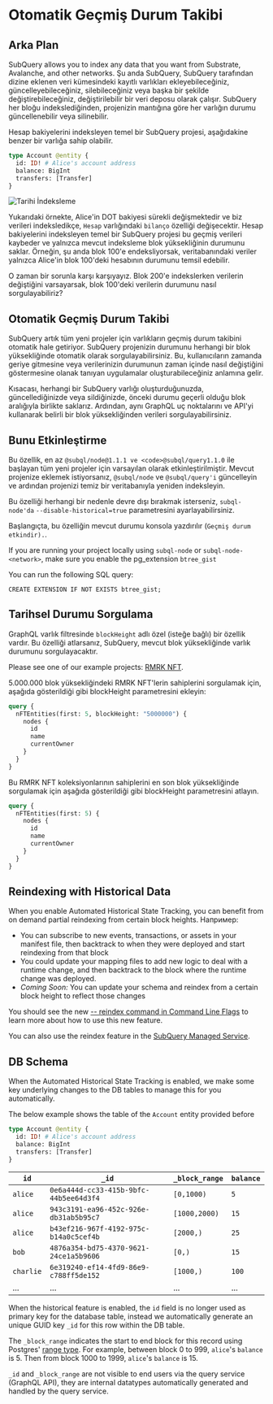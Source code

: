 # Otomatik Geçmiş Durum Takibi

## Arka Plan

SubQuery allows you to index any data that you want from Substrate, Avalanche, and other networks. Şu anda SubQuery, SubQuery tarafından dizine eklenen veri kümesindeki kayıtlı varlıkları ekleyebileceğiniz, güncelleyebileceğiniz, silebileceğiniz veya başka bir şekilde değiştirebileceğiniz, değiştirilebilir bir veri deposu olarak çalışır. SubQuery her bloğu indekslediğinden, projenizin mantığına göre her varlığın durumu güncellenebilir veya silinebilir.

Hesap bakiyelerini indeksleyen temel bir SubQuery projesi, aşağıdakine benzer bir varlığa sahip olabilir.

```graphql
type Account @entity {
  id: ID! # Alice's account address
  balance: BigInt
  transfers: [Transfer]
}
```

![Tarihi İndeksleme](/assets/img/historic_indexing.png)

Yukarıdaki örnekte, Alice'in DOT bakiyesi sürekli değişmektedir ve biz verileri indeksledikçe, `Hesap` varlığındaki `bilanço` özelliği değişecektir. Hesap bakiyelerini indeksleyen temel bir SubQuery projesi bu geçmiş verileri kaybeder ve yalnızca mevcut indeksleme blok yüksekliğinin durumunu saklar. Örneğin, şu anda blok 100'e endeksliyorsak, veritabanındaki veriler yalnızca Alice'in blok 100'deki hesabının durumunu temsil edebilir.

O zaman bir sorunla karşı karşıyayız. Blok 200'e indekslerken verilerin değiştiğini varsayarsak, blok 100'deki verilerin durumunu nasıl sorgulayabiliriz?

## Otomatik Geçmiş Durum Takibi

SubQuery artık tüm yeni projeler için varlıkların geçmiş durum takibini otomatik hale getiriyor. SubQuery projenizin durumunu herhangi bir blok yüksekliğinde otomatik olarak sorgulayabilirsiniz. Bu, kullanıcıların zamanda geriye gitmesine veya verilerinizin durumunun zaman içinde nasıl değiştiğini göstermesine olanak tanıyan uygulamalar oluşturabileceğiniz anlamına gelir.

Kısacası, herhangi bir SubQuery varlığı oluşturduğunuzda, güncellediğinizde veya sildiğinizde, önceki durumu geçerli olduğu blok aralığıyla birlikte saklarız. Ardından, aynı GraphQL uç noktalarını ve API'yi kullanarak belirli bir blok yüksekliğinden verileri sorgulayabilirsiniz.

## Bunu Etkinleştirme

Bu özellik, en az `@subql/node@1.1.1 ve <code>@subql/query1.1.0` ile başlayan tüm yeni projeler için varsayılan olarak etkinleştirilmiştir. Mevcut projenize eklemek istiyorsanız, `@subql/node` ve `@subql/query'i` güncelleyin ve ardından projenizi temiz bir veritabanıyla yeniden indeksleyin.

Bu özelliği herhangi bir nedenle devre dışı bırakmak isterseniz, `subql-node'da` `--disable-historical=true` parametresini ayarlayabilirsiniz.

Başlangıçta, bu özelliğin mevcut durumu konsola yazdırılır (`Geçmiş durum etkindir).`.

If you are running your project locally using `subql-node` or `subql-node-<network>`, make sure you enable the pg_extension `btree_gist`

You can run the following SQL query:

```shell
CREATE EXTENSION IF NOT EXISTS btree_gist;
```

## Tarihsel Durumu Sorgulama

GraphQL varlık filtresinde `blockHeight` adlı özel (isteğe bağlı) bir özellik vardır. Bu özelliği atlarsanız, SubQuery, mevcut blok yüksekliğinde varlık durumunu sorgulayacaktır.

Please see one of our example projects: [RMRK NFT](https://github.com/subquery/tutorial-rmrk-nft).

5.000.000 blok yüksekliğindeki RMRK NFT'lerin sahiplerini sorgulamak için, aşağıda gösterildiği gibi blockHeight parametresini ekleyin:

```graphql
query {
  nFTEntities(first: 5, blockHeight: "5000000") {
    nodes {
      id
      name
      currentOwner
    }
  }
}
```

Bu RMRK NFT koleksiyonlarının sahiplerini en son blok yüksekliğinde sorgulamak için aşağıda gösterildiği gibi blockHeight parametresini atlayın.

```graphql
query {
  nFTEntities(first: 5) {
    nodes {
      id
      name
      currentOwner
    }
  }
}
```

## Reindexing with Historical Data

When you enable Automated Historical State Tracking, you can benefit from on demand partial reindexing from certain block heights. Например:

- You can subscribe to new events, transactions, or assets in your manifest file, then backtrack to when they were deployed and start reindexing from that block
- You could update your mapping files to add new logic to deal with a runtime change, and then backtrack to the block where the runtime change was deployed.
- _Coming Soon:_ You can update your schema and reindex from a certain block height to reflect those changes

You should see the new [-- reindex command in Command Line Flags](./references.md#reindex) to learn more about how to use this new feature.

You can also use the reindex feature in the [SubQuery Managed Service](https://project.subquery.network).

## DB Schema

When the Automated Historical State Tracking is enabled, we make some key underlying changes to the DB tables to manage this for you automatically.

The below example shows the table of the `Account` entity provided before

```graphql
type Account @entity {
  id: ID! # Alice's account address
  balance: BigInt
  transfers: [Transfer]
}
```

| `id`      | `_id`                                  | `_block_range` | `balance` |
| --------- | -------------------------------------- | -------------- | --------- |
| `alice`   | `0e6a444d-cc33-415b-9bfc-44b5ee64d3f4` | `[0,1000)`     | `5`       |
| `alice`   | `943c3191-ea96-452c-926e-db31ab5b95c7` | `[1000,2000)`  | `15`      |
| `alice`   | `b43ef216-967f-4192-975c-b14a0c5cef4b` | `[2000,)`      | `25`      |
| `bob`     | `4876a354-bd75-4370-9621-24ce1a5b9606` | `[0,)`         | `15`      |
| `charlie` | `6e319240-ef14-4fd9-86e9-c788ff5de152` | `[1000,)`      | `100`     |
| ...       | ...                                    | ...            | ...       |

When the historical feature is enabled, the `id` field is no longer used as primary key for the database table, instead we automatically generate an unique GUID key `_id` for this row within the DB table.

The `_block_range` indicates the start to end block for this record using Postgres' [range type](https://www.postgresql.org/docs/current/rangetypes.html). For example, between block 0 to 999, `alice`'s `balance` is 5. Then from block 1000 to 1999, `alice`'s `balance` is 15.

`_id` and `_block_range` are not visible to end users via the query service (GraphQL API), they are internal datatypes automatically generated and handled by the query service.
